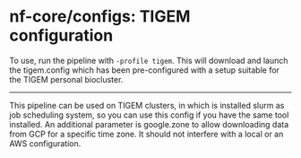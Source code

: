 # nf-core/configs: TIGEM configuration

To use, run the pipeline with `-profile tigem`. This will download and launch the tigem.config which has been pre-configured with a setup suitable for the TIGEM personal biocluster.

---

This pipeline can be used on TIGEM clusters, in which is installed slurm as job scheduling system, so you can use this config if you have the same tool installed. An additional parameter is google.zone to allow downloading data from GCP for a specific time zone. It should not interfere with a local or an AWS configuration.
